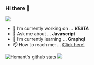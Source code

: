 ### Hi there 👋

![](https://komarev.com/ghpvc/?username=nirmalkar&color=F05454&style=plastic)

- 🔭 I’m currently working on ... **_VESTA_**
- 💬 Ask me about ... **Javascript**
- 🌱 I’m currently learning ... **Graphql**
- 📫 How to reach me: ... [Click here!](https://www.nirmalkar.com/)

![Hemant's github stats](https://github-readme-stats.vercel.app/api?username=nirmalkar&count_private=true&show_icons=true&theme=onedark&hide=prs,issues,contribs)
![](https://github-readme-stats.vercel.app/api/top-langs/?username=nirmalkar&layout=onedark)


<!--
**nirmalkar/nirmalkar** is a ✨ _special_ ✨ repository because its `README.md` (this file) appears on your GitHub profile.

Here are some ideas to get you started:

- 🔭 I’m currently working on ...
- 🌱 I’m currently learning ...
- 👯 I’m looking to collaborate on ...
- 🤔 I’m looking for help with ...
- 💬 Ask me about ...
- 📫 How to reach me: ...
- 😄 Pronouns: ...
- ⚡ Fun fact: ...
-->
